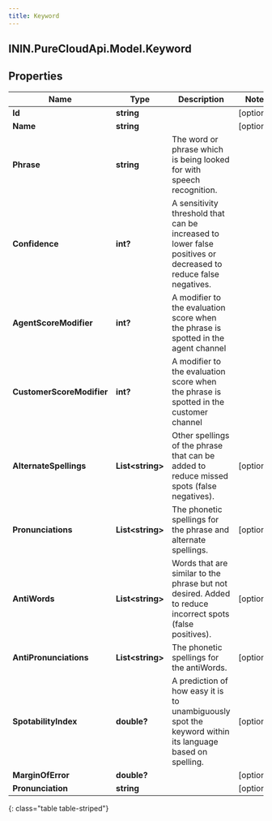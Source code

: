 ```yaml
---
title: Keyword
---
```

## ININ.PureCloudApi.Model.Keyword

## Properties

|Name | Type | Description | Notes|
|------------ | ------------- | ------------- | -------------|
| **Id** | **string** |  | [optional] |
| **Name** | **string** |  | [optional] |
| **Phrase** | **string** | The word or phrase which is being looked for with speech recognition. | |
| **Confidence** | **int?** | A sensitivity threshold that can be increased to lower false positives or decreased to reduce false negatives. | |
| **AgentScoreModifier** | **int?** | A modifier to the evaluation score when the phrase is spotted in the agent channel | |
| **CustomerScoreModifier** | **int?** | A modifier to the evaluation score when the phrase is spotted in the customer channel | |
| **AlternateSpellings** | **List&lt;string&gt;** | Other spellings of the phrase that can be added to reduce missed spots (false negatives). | [optional] |
| **Pronunciations** | **List&lt;string&gt;** | The phonetic spellings for the phrase and alternate spellings. | [optional] |
| **AntiWords** | **List&lt;string&gt;** | Words that are similar to the phrase but not desired. Added to reduce incorrect spots (false positives). | [optional] |
| **AntiPronunciations** | **List&lt;string&gt;** | The phonetic spellings for the antiWords. | [optional] |
| **SpotabilityIndex** | **double?** | A prediction of how easy it is to unambiguously spot the keyword within its language based on spelling. | [optional] |
| **MarginOfError** | **double?** |  | [optional] |
| **Pronunciation** | **string** |  | [optional] |
{: class="table table-striped"}


